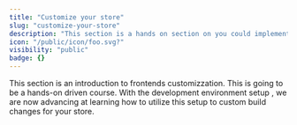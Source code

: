 ```yaml
---
title: "Customize your store"
slug: "customize-your-store"
description: "This section is a hands on section on you could implement changes at the backend to see it on the storefront."
icon: "/public/icon/foo.svg?" 
visibility: "public"
badge: {}
---
```


This section is an introduction to frontends customizzation. This is going to be a hands-on driven course. With the development environment setup , we are now advancing at learning how to utilize this setup to custom build changes for your store.